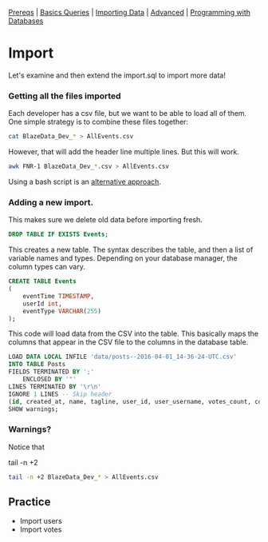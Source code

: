 [Prereqs](https://github.com/REU-SOS/DataWrangling/blob/master/Prereqs.md#installing-mysql) | [Basics Queries](https://github.com/REU-SOS/DataWrangling/blob/master/BasicQueries.md#basic) | [Importing Data](https://github.com/REU-SOS/DataWrangling/blob/master/Import.md#import) | [Advanced](https://github.com/REU-SOS/DataWrangling/blob/master/Advanced.md#advanced) | [Programming with Databases](https://github.com/REU-SOS/DataWrangling/blob/master/Programming.md#programming)

# Import

Let's examine and then extend the import.sql to import more data!

### Getting all the files imported

Each developer has a csv file, but we want to be able to load all of them.
One simple strategy is to combine these files together:

```bash
cat BlazeData_Dev_* > AllEvents.csv
```

However, that will add the header line multiple lines. But this will work.

```bash
awk FNR-1 BlazeData_Dev_*.csv > AllEvents.csv
```

Using a bash script is an [alternative approach](https://stackoverflow.com/a/8539153/547112).

### Adding a new import.

This makes sure we delete old data before importing fresh.

```sql
DROP TABLE IF EXISTS Events;
```

This creates a new table. The syntax describes the table, and then a list of variable names and types. Depending on your database manager, the column types can vary.

```sql
CREATE TABLE Events
(
    eventTime TIMESTAMP, 
    userId int,
    eventType VARCHAR(255)
);
```

This code will load data from the CSV into the table. 
This basically maps the columns that appear in the CSV file to the columns in the database table.

```sql
LOAD DATA LOCAL INFILE 'data/posts--2016-04-01_14-36-24-UTC.csv'
INTO TABLE Posts
FIELDS TERMINATED BY ';'
    ENCLOSED BY '"'
LINES TERMINATED BY '\r\n'
IGNORE 1 LINES -- Skip header
(id, created_at, name, tagline, user_id, user_username, votes_count, comments_count, redirect_url, discussion_url);
SHOW warnings;
```

### Warnings?

Notice that 

tail -n +2

```bash
tail -n +2 BlazeData_Dev_* > AllEvents.csv
```

## Practice

* Import users
* Import votes
